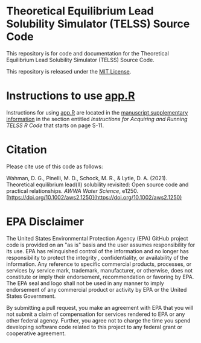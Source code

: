  Theoretical Equilibrium Lead Solubility Simulator (TELSS) Source Code
======================================================================

This repository is for code and documentation for the Theoretical Equilibrium Lead Solubility Simulator (TELSS) Source Code.

This repository is released under the [MIT License](LICENSE.md).

# Instructions to use [app.R](app.R)

Instructions for using [app.R](app.R) are located in the [manuscript supplementary information](Wahman-et-al-2021-Theoretical-Lead-Model-TELSS-SI.pdf) in the section entitled *Instructions for Acquiring and Running TELSS R Code* that starts on page S-11.

# Citation

Please cite use of this code as follows:

Wahman, D. G., Pinelli, M. D., Schock, M. R., & Lytle, D. A. (2021). Theoretical equilibrium lead(II) solubility revisited: Open source code and practical relationships. *AWWA Water Science*, e1250. [https://doi.org/10.1002/aws2.1250](https://doi.org/10.1002/aws2.1250)

# EPA Disclaimer

The United States Environmental Protection Agency (EPA) GitHub project code is provided on an "as is" basis and the user assumes responsibility for its use. EPA has relinquished control of the information and no longer has responsibility to protect the integrity , confidentiality, or availability of the information. Any reference to specific commercial products, processes, or services by service mark, trademark, manufacturer, or otherwise, does not constitute or imply their endorsement, recommendation or favoring by EPA. The EPA seal and logo shall not be used in any manner to imply endorsement of any commercial product or activity by EPA or the United States Government.

By submitting a pull request, you make an agreement with EPA that you will not submit a claim of compensation for services rendered to EPA or any other federal agency.  Further, you agree not to charge the time you spend developing software code related to this project to any federal grant or cooperative agreement.

